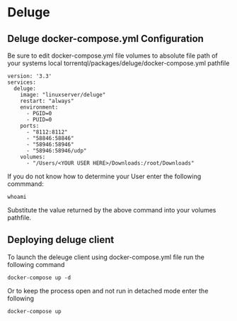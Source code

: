 # Deluge

## Deluge docker-compose.yml Configuration 


Be sure to edit docker-compose.yml file volumes to absolute file path of your systems local torrentql/packages/deluge/docker-compose.yml pathfile

```
version: '3.3'
services:
  deluge:
    image: "linuxserver/deluge"
    restart: "always"
    environment:
      - PGID=0
      - PUID=0
    ports:
      - "8112:8112"
      - "58846:58846"
      - "58946:58946"
      - "58946:58946/udp"
    volumes:
      - "/Users/<YOUR USER HERE>/Downloads:/root/Downloads"
```

If you do not know how to determine your User enter the following commmand:

```
whoami
```

Substitute the value returned by the above command into your volumes pathfile.

## Deploying deluge client

To launch the deleuge client using docker-compose.yml file run the following command
```
docker-compose up -d
```
Or to keep the process open and not run in detached mode enter the following
```
docker-compose up
```

